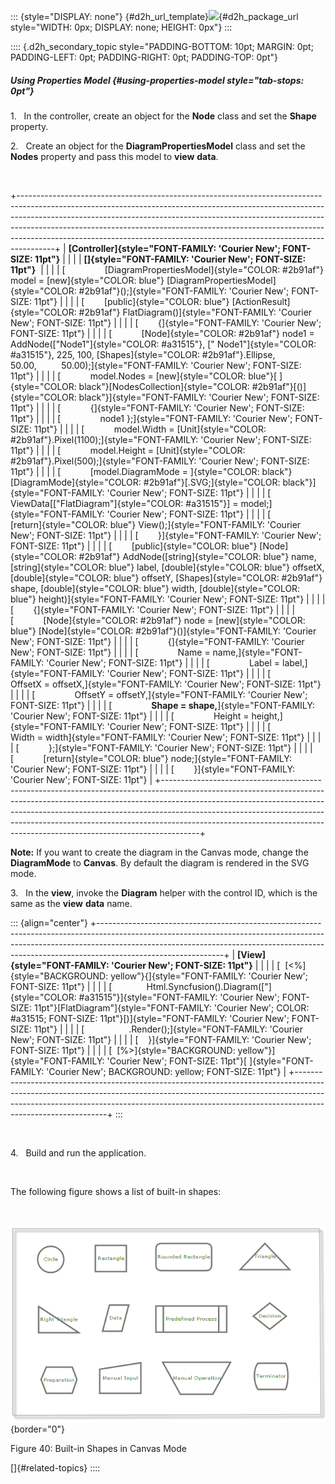 ::: {style="DISPLAY: none"}
[](ms-xhelp:///?Id=d2h_url_template){#d2h_url_template}![](!package_url!){#d2h_package_url style="WIDTH: 0px; DISPLAY: none; HEIGHT: 0px"}
:::

:::: {.d2h_secondary_topic style="PADDING-BOTTOM: 10pt; MARGIN: 0pt; PADDING-LEFT: 0pt; PADDING-RIGHT: 0pt; PADDING-TOP: 0pt"}
##### Using Properties Model {#using-properties-model style="tab-stops: 0pt"}

1.   In the controller, create an object for the **Node** class and set the **Shape** property.

2.   Create an object for the **DiagramPropertiesModel** class and set the **Nodes** property and pass this model to **view** **data**.

 

+---------------------------------------------------------------------------------------------------------------------------------------------------------------------------------------------------------------------------------------------------------------------------------------------------------------------------------------------------------------------------------------------------------------+
| **[Controller]{style="FONT-FAMILY: 'Courier New'; FONT-SIZE: 11pt"}**                                                                                                                                                                                                                                                                                                                                         |
|                                                                                                                                                                                                                                                                                                                                                                                                               |
| **[]{style="FONT-FAMILY: 'Courier New'; FONT-SIZE: 11pt"}**                                                                                                                                                                                                                                                                                                                                                   |
|                                                                                                                                                                                                                                                                                                                                                                                                               |
| [                [DiagramPropertiesModel]{style="COLOR: #2b91af"} model = [new]{style="COLOR: blue"} [DiagramPropertiesModel]{style="COLOR: #2b91af"}();]{style="FONT-FAMILY: 'Courier New'; FONT-SIZE: 11pt"}                                                                                                                                                                                                |
|                                                                                                                                                                                                                                                                                                                                                                                                               |
| [        [public]{style="COLOR: blue"} [ActionResult]{style="COLOR: #2b91af"} FlatDiagram()]{style="FONT-FAMILY: 'Courier New'; FONT-SIZE: 11pt"}                                                                                                                                                                                                                                                             |
|                                                                                                                                                                                                                                                                                                                                                                                                               |
| [        {]{style="FONT-FAMILY: 'Courier New'; FONT-SIZE: 11pt"}                                                                                                                                                                                                                                                                                                                                              |
|                                                                                                                                                                                                                                                                                                                                                                                                               |
| [            [Node]{style="COLOR: #2b91af"} node1 = AddNode([\"Node1\"]{style="COLOR: #a31515"}, [\" Node1\"]{style="COLOR: #a31515"}, 225, 100, [Shapes]{style="COLOR: #2b91af"}.Ellipse, 50.00,          50.00);]{style="FONT-FAMILY: 'Courier New'; FONT-SIZE: 11pt"}                                                                                                                                      |
|                                                                                                                                                                                                                                                                                                                                                                                                               |
| [            model.Nodes = [new]{style="COLOR: blue"}[ ]{style="COLOR: black"}[NodesCollection]{style="COLOR: #2b91af"}[()]{style="COLOR: black"}]{style="FONT-FAMILY: 'Courier New'; FONT-SIZE: 11pt"}                                                                                                                                                                                                       |
|                                                                                                                                                                                                                                                                                                                                                                                                               |
| [            {]{style="FONT-FAMILY: 'Courier New'; FONT-SIZE: 11pt"}                                                                                                                                                                                                                                                                                                                                          |
|                                                                                                                                                                                                                                                                                                                                                                                                               |
| [                node1 };]{style="FONT-FAMILY: 'Courier New'; FONT-SIZE: 11pt"}                                                                                                                                                                                                                                                                                                                               |
|                                                                                                                                                                                                                                                                                                                                                                                                               |
| [            model.Width = [Unit]{style="COLOR: #2b91af"}.Pixel(1100);]{style="FONT-FAMILY: 'Courier New'; FONT-SIZE: 11pt"}                                                                                                                                                                                                                                                                                  |
|                                                                                                                                                                                                                                                                                                                                                                                                               |
| [            model.Height = [Unit]{style="COLOR: #2b91af"}.Pixel(500);]{style="FONT-FAMILY: 'Courier New'; FONT-SIZE: 11pt"}                                                                                                                                                                                                                                                                                  |
|                                                                                                                                                                                                                                                                                                                                                                                                               |
| [            [model.DiagramMode = ]{style="COLOR: black"}[DiagramMode]{style="COLOR: #2b91af"}[.SVG;]{style="COLOR: black"}]{style="FONT-FAMILY: 'Courier New'; FONT-SIZE: 11pt"}                                                                                                                                                                                                                             |
|                                                                                                                                                                                                                                                                                                                                                                                                               |
| [            ViewData\[[\"FlatDiagram\"]{style="COLOR: #a31515"}\] = model;]{style="FONT-FAMILY: 'Courier New'; FONT-SIZE: 11pt"}                                                                                                                                                                                                                                                                             |
|                                                                                                                                                                                                                                                                                                                                                                                                               |
| [            [return]{style="COLOR: blue"} View();]{style="FONT-FAMILY: 'Courier New'; FONT-SIZE: 11pt"}                                                                                                                                                                                                                                                                                                      |
|                                                                                                                                                                                                                                                                                                                                                                                                               |
| [        }]{style="FONT-FAMILY: 'Courier New'; FONT-SIZE: 11pt"}                                                                                                                                                                                                                                                                                                                                              |
|                                                                                                                                                                                                                                                                                                                                                                                                               |
| [        [public]{style="COLOR: blue"} [Node]{style="COLOR: #2b91af"} AddNode([string]{style="COLOR: blue"} name, [string]{style="COLOR: blue"} label, [double]{style="COLOR: blue"} offsetX, [double]{style="COLOR: blue"} offsetY, [Shapes]{style="COLOR: #2b91af"} shape, [double]{style="COLOR: blue"} width, [double]{style="COLOR: blue"} height)]{style="FONT-FAMILY: 'Courier New'; FONT-SIZE: 11pt"} |
|                                                                                                                                                                                                                                                                                                                                                                                                               |
| [        {]{style="FONT-FAMILY: 'Courier New'; FONT-SIZE: 11pt"}                                                                                                                                                                                                                                                                                                                                              |
|                                                                                                                                                                                                                                                                                                                                                                                                               |
| [            [Node]{style="COLOR: #2b91af"} node = [new]{style="COLOR: blue"} [Node]{style="COLOR: #2b91af"}()]{style="FONT-FAMILY: 'Courier New'; FONT-SIZE: 11pt"}                                                                                                                                                                                                                                          |
|                                                                                                                                                                                                                                                                                                                                                                                                               |
| [            {]{style="FONT-FAMILY: 'Courier New'; FONT-SIZE: 11pt"}                                                                                                                                                                                                                                                                                                                                          |
|                                                                                                                                                                                                                                                                                                                                                                                                               |
| [                Name = name,]{style="FONT-FAMILY: 'Courier New'; FONT-SIZE: 11pt"}                                                                                                                                                                                                                                                                                                                           |
|                                                                                                                                                                                                                                                                                                                                                                                                               |
| [                Label = label,]{style="FONT-FAMILY: 'Courier New'; FONT-SIZE: 11pt"}                                                                                                                                                                                                                                                                                                                         |
|                                                                                                                                                                                                                                                                                                                                                                                                               |
| [                OffsetX = offsetX,]{style="FONT-FAMILY: 'Courier New'; FONT-SIZE: 11pt"}                                                                                                                                                                                                                                                                                                                     |
|                                                                                                                                                                                                                                                                                                                                                                                                               |
| [                OffsetY = offsetY,]{style="FONT-FAMILY: 'Courier New'; FONT-SIZE: 11pt"}                                                                                                                                                                                                                                                                                                                     |
|                                                                                                                                                                                                                                                                                                                                                                                                               |
| [                **Shape = shape,**]{style="FONT-FAMILY: 'Courier New'; FONT-SIZE: 11pt"}                                                                                                                                                                                                                                                                                                                     |
|                                                                                                                                                                                                                                                                                                                                                                                                               |
| [                Height = height,]{style="FONT-FAMILY: 'Courier New'; FONT-SIZE: 11pt"}                                                                                                                                                                                                                                                                                                                       |
|                                                                                                                                                                                                                                                                                                                                                                                                               |
| [                Width = width]{style="FONT-FAMILY: 'Courier New'; FONT-SIZE: 11pt"}                                                                                                                                                                                                                                                                                                                          |
|                                                                                                                                                                                                                                                                                                                                                                                                               |
| [            };]{style="FONT-FAMILY: 'Courier New'; FONT-SIZE: 11pt"}                                                                                                                                                                                                                                                                                                                                         |
|                                                                                                                                                                                                                                                                                                                                                                                                               |
| [            [return]{style="COLOR: blue"} node;]{style="FONT-FAMILY: 'Courier New'; FONT-SIZE: 11pt"}                                                                                                                                                                                                                                                                                                        |
|                                                                                                                                                                                                                                                                                                                                                                                                               |
| [        }]{style="FONT-FAMILY: 'Courier New'; FONT-SIZE: 11pt"}                                                                                                                                                                                                                                                                                                                                              |
+---------------------------------------------------------------------------------------------------------------------------------------------------------------------------------------------------------------------------------------------------------------------------------------------------------------------------------------------------------------------------------------------------------------+

**Note:** If you want to create the diagram in the Canvas mode, change the **DiagramMode** to **Canvas**. By default the diagram is rendered in the SVG mode.

3.   In the **view**, invoke the **Diagram** helper with the control ID, which is the same as the **view** **data** name.

::: {align="center"}
+-------------------------------------------------------------------------------------------------------------------------------------------------------------------------------------------------------------------------------------------------------------------------+
| **[View]{style="FONT-FAMILY: 'Courier New'; FONT-SIZE: 11pt"}**                                                                                                                                                                                                         |
|                                                                                                                                                                                                                                                                         |
| [  [\<%]{style="BACKGROUND: yellow"}{]{style="FONT-FAMILY: 'Courier New'; FONT-SIZE: 11pt"}                                                                                                                                                                             |
|                                                                                                                                                                                                                                                                         |
| [              Html.Syncfusion().Diagram([\"]{style="COLOR: #a31515"}]{style="FONT-FAMILY: 'Courier New'; FONT-SIZE: 11pt"}[FlatDiagram\"]{style="FONT-FAMILY: 'Courier New'; COLOR: #a31515; FONT-SIZE: 11pt"}[)]{style="FONT-FAMILY: 'Courier New'; FONT-SIZE: 11pt"} |
|                                                                                                                                                                                                                                                                         |
| [                  .Render();]{style="FONT-FAMILY: 'Courier New'; FONT-SIZE: 11pt"}                                                                                                                                                                                     |
|                                                                                                                                                                                                                                                                         |
| [    }]{style="FONT-FAMILY: 'Courier New'; FONT-SIZE: 11pt"}                                                                                                                                                                                                            |
|                                                                                                                                                                                                                                                                         |
| [  [%\>]{style="BACKGROUND: yellow"}]{style="FONT-FAMILY: 'Courier New'; FONT-SIZE: 11pt"}[ ]{style="FONT-FAMILY: 'Courier New'; BACKGROUND: yellow; FONT-SIZE: 11pt"}                                                                                                  |
+-------------------------------------------------------------------------------------------------------------------------------------------------------------------------------------------------------------------------------------------------------------------------+
:::

 

4.   Build and run the application.

 

The following figure shows a list of built-in shapes: 

 

![Description: C:\\Users\\maithiliyk\\Desktop\\Capture.PNG](ImagesExt/image70_44.png){border="0"}

Figure 40: Built-in Shapes in Canvas Mode

[]{#related-topics}
::::
